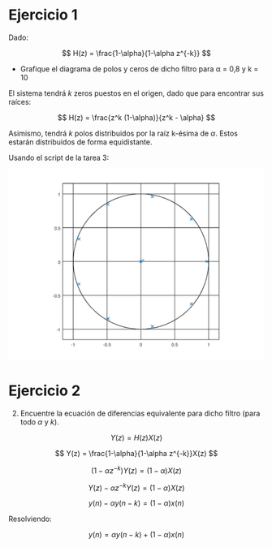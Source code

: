 # Ejercicio 1

Dado:

$$
H(z) = \frac{1-\alpha}{1-\alpha z^{-k}}
$$

* Grafique el diagrama de polos y ceros de dicho filtro para α = 0,8 y k = 10

El sistema tendrá $k$ zeros puestos en el origen, dado que para encontrar sus raíces:

$$
H(z) = \frac{z^k (1-\alpha)}{z^k - \alpha}
$$

Asimismo, tendrá $k$ polos distribuidos por la raíz k-ésima de $\alpha$. Estos estarán distribuidos de forma equidistante.

Usando el script de la tarea 3:

![](./Ejercicio1.png)

# Ejercicio 2

2. Encuentre la ecuación de diferencias equivalente para dicho filtro (para todo $\alpha$ y $k$).

$$
  Y(z) = H(z)X(z)
$$

$$
  Y(z) = \frac{1-\alpha}{1-\alpha z^{-k}}X(z)
$$

$$
  (1-\alpha z^{-k})Y(z) = (1-\alpha)X(z)
$$

$$
  Y(z)-\alpha z^{-k}Y(z) = (1-\alpha)X(z)
$$

$$
  y(n)-\alpha y(n-k) = (1-\alpha)x(n)
$$

Resolviendo:

$$
y(n) = \alpha y(n-k) + (1-\alpha)x(n)
$$
